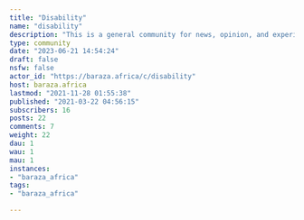 ```yaml
---
title: "Disability" 
name: "disability"
description: "This is a general community for news, opinion, and experiences relating to to individuals with disabilities. You do not need a medical diagnosis to participate. It is a general community that brings all of us together to seek and share information, celebrate, and build better life experiences for everyone. Some rules, on top of the general [`baraza`](https://baraza.africa/) guidelines:- All community members are expected to be respectful to other users at all times. Insults will be removed as soon as they are found or reported, and repeat offenders will the banned. - Community moderators reserve the right to restrict content if on balance of evidence such content erodes the effectiveness of this community. If in doubt, message the mods."
type: community
date: "2023-06-21 14:54:24"
draft: false
nsfw: false
actor_id: "https://baraza.africa/c/disability"
host: baraza.africa
lastmod: "2021-11-28 01:55:38"
published: "2021-03-22 04:56:15"
subscribers: 16
posts: 22
comments: 7
weight: 22
dau: 1
wau: 1
mau: 1
instances:
- "baraza_africa"
tags: 
- "baraza_africa"

---
```


